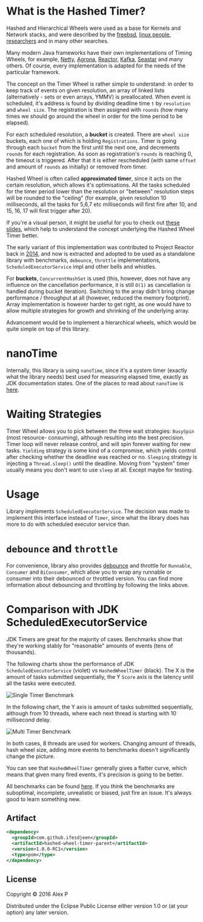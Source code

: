 # What is the Hashed Timer?

Hashed and Hierarchical Wheels were used as a base for Kernels and Network stacks, and
were described by the [freebsd](http://people.freebsd.org/~davide/asia/callout_paper.pdf),
[linux people](http://lwn.net/Articles/156329/),
[researchers](http://www.cs.columbia.edu/~nahum/w6998/papers/ton97-timing-wheels.pdf) and
in many other searches.

Many modern Java frameworks have their own implementations of Timing Wheels, for example,
[Netty](https://github.com/netty/netty/blob/4.1/common/src/main/java/io/netty/util/HashedWheelTimer.java),
[Agrona](https://github.com/real-logic/Agrona/blob/master/src/main/java/uk/co/real_logic/agrona/TimerWheel.java),
[Reactor](https://github.com/reactor/reactor-core/blob/master/src/main/java/reactor/core/timer/HashWheelTimer.java),
[Kafka](https://github.com/apache/kafka/blob/trunk/core/src/main/scala/kafka/utils/timer/Timer.scala),
[Seastar](https://github.com/scylladb/seastar/blob/master/core/timer-set.hh)
and many others. Of course, every implementation is adapted for the needs of the particular
framework.

The concept on the Timer Wheel is rather simple to understand: in order to keep
track of events on given resolution, an array of linked lists (alternatively -
sets or even arrays, YMMV) is preallocated. When event is scheduled, it's
address is found by dividing deadline time `t` by `resolution` and `wheel size`.
The registration is then assigned with `rounds` (how many times we should go
around the wheel in order for the time period to be elapsed).

For each scheduled resolution, a __bucket__ is created. There are `wheel size`
buckets, each one of which is holding `Registrations`. Timer is going through
each `bucket` from the first until the next one, and decrements `rounds` for
each registration. As soon as registration's `rounds` is reaching 0, the timeout
is triggered. After that it is either rescheduled (with same `offset` and amount
of `rounds` as initially) or removed from timer.

Hashed Wheel is often called __approximated timer__, since it acts on the
certain resolution, which allows it's optimisations. All the tasks scheduled for
the timer period lower than the resolution or "between" resolution steps will be
rounded to the "ceiling" (for example, given resolution 10 milliseconds, all the
tasks for 5,6,7 etc milliseconds will first fire after 10, and 15, 16, 17 will
first trigger after 20).

If you're a visual person, it might be useful for you to check out [these
slides](http://www.cse.wustl.edu/~cdgill/courses/cs6874/TimingWheels.ppt),
which help to understand the concept underlying the Hashed Wheel Timer better.

The early variant of this implementation was contributed to Project Reactor back in [2014](https://github.com/reactor/reactor/commit/53c0dcfab40b91838694843729c85c2effe7272b),
and now is extracted and adopted to be used as a standalone library with benchmarks,
`debounce`, `throttle` implementations, `ScheduledExecutorService` impl and
other bells and whistles.

For __buckets__, `ConcurrentHashSet` is used (this, however, does not have any
influence on the cancellation performance, it is still `O(1)` as cancellation is
handled during bucket iteration). Switching to the array didn't bring change
performance / throughput at all (however, reduced the memory footprint). Array
implementation is however harder to get right, as one would have to allow
multiple strategies for growth and shrinking of the underlying array.

Advancement would be to implement a hierarchical wheels, which would be quite
simple on top of this library.

# nanoTime

Internally, this library is using `nanoTime`, since it's a system timer (exactly
what the library needs) best used for measuring elapsed time, exactly as JDK
documentation states. One of the places to read about `nanoTime` is
[here](http://shipilev.net/blog/2014/nanotrusting-nanotime/).

# Waiting Strategies

Timer Wheel allows you to pick between the three wait strategies: `BusySpin`
(most resource- consuming), although resulting into the best precision. Timer
loop will never release control, and will spin forever waiting for new tasks.
`Yielding` strategy is some kind of a compromise, which yields control after
checking whether the deadline was reached or no. `Sleeping` strategy is
injecting a `Thread.sleep()` until the deadline. Moving from "system" timer
usually means you don't want to use `sleep` at all. Except maybe for testing.

# Usage

Library implements `ScheduledExecutorService`. The decision was made to
implement this interface instead of `Timer`, since what the library does has
more to do with scheduled executor service than.

# `debounce` and `throttle`

For convenience, library also provides
[debounce](http://rxmarbles.com/#debounce) and throttle for `Runnable`,
`Consumer` and `BiConsumer`, which allow you to wrap any runnable or consumer
into their debounced or throttled version. You can find more information about
debouncing and throttling by following the links above.

# Comparison with JDK ScheduledExecutorService

JDK Timers are great for the majority of cases. Benchmarks show that they're
working stably for "reasonable" amounts of events (tens of thousands).

The following charts show the performance of JDK `ScheduledExecutorService`
(violet) vs `HashedWheelTimer` (black). The X is the amount of tasks submitted
sequentially, the Y `Score` axis is the latency until all the tasks were executed.

![Single Timer Benchmark](https://raw.githubusercontent.com/ifesdjeen/hashed-wheel-timer/master/doc/images/single_timer.png)

In the following chart, the Y axis is amount of tasks submitted sequentially,
although from 10 threads, where each next thread is starting with 10 millisecond
delay.

![Multi Timer Benchmark](https://raw.githubusercontent.com/ifesdjeen/hashed-wheel-timer/master/doc/images/multi_timer.png)

In both cases, 8 threads are used for workers. Changing amount of threads, hash
wheel size, adding more events to benchmarks doesn't significantly change the
picture.

You can see that `HashedWheelTimer` generally gives a flatter curve, which means
that given many fired events, it's precision is going to be better.

All benchmarks can be found
[here](https://github.com/ifesdjeen/hashed-wheel-timer/tree/master/bench). If
you think the benchmarks are suboptimal, incomplete, unrealistic or biased, just
fire an issue. It's always good to learn something new.

## Artifact

```xml
<dependency>
  <groupId>com.github.ifesdjeen</groupId>
  <artifactId>hashed-wheel-timer-parent</artifactId>
  <version>1.0.0-RC1</version>
  <type>pom</type>
</dependency>
```

## License

Copyright © 2016 Alex P

Distributed under the Eclipse Public License either version 1.0 or (at
your option) any later version.
